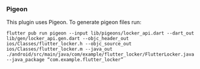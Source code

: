 ### Pigeon

This plugin uses Pigeon. To generate pigeon files run:

```
flutter pub run pigeon --input lib/pigeons/locker_api.dart --dart_out lib/gen/locker_api.gen.dart --objc_header_out ios/Classes/flutter_locker.h --objc_source_out ios/Classes/flutter_locker.m --java_out ./android/src/main/java/com/example/flutter_locker/FlutterLocker.java --java_package “com.example.flutter_locker”
```